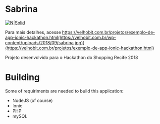 # Sabrina

[![N|Solid](https://velhobit.com.br/wp-content/uploads/2018/09/sabrina.jpg)](https://velhobit.com.br/projetos/exemplo-de-app-ionic-hackathon.html)

Para mais detalhes, acesse https://velhobit.com.br/projetos/exemplo-de-app-ionic-hackathon.html(https://velhobit.com.br/wp-content/uploads/2018/09/sabrina.jpg)](https://velhobit.com.br/projetos/exemplo-de-app-ionic-hackathon.html)

Projeto desenvolvido para o Hackathon do Shopping Recife 2018

# Building
Some of requiriments are needed to build this application:

  - NodeJS (of course)
  - Ionic
  - PHP
  - mySQL
